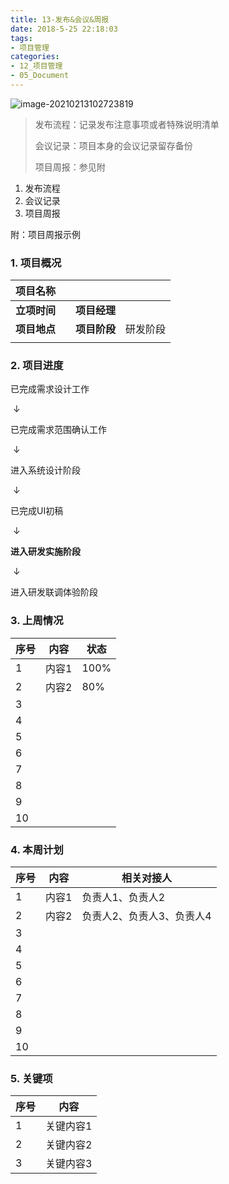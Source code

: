 ```yaml
---
title: 13-发布&会议&周报
date: 2018-5-25 22:18:03
tags:
- 项目管理
categories: 
- 12_项目管理
- 05_Document
---
```


![image-20210213102723819](https://jy-imgs.oss-cn-beijing.aliyuncs.com/img/20210213102724.png)



> 发布流程：记录发布注意事项或者特殊说明清单
>
> 会议记录：项目本身的会议记录留存备份
>
> 项目周报：参见附

1. 发布流程
2. 会议记录
3. 项目周报



附：项目周报示例

### 1. 项目概况

| **项目名称** |      |              |          |
| ------------ | ---- | ------------ | -------- |
| **立项时间** |      | **项目经理** |          |
| **项目地点** |      | **项目阶段** | 研发阶段 |
|              |      |              |          |



### 2. 项目进度

已完成需求设计工作

​    ↓

已完成需求范围确认工作

​    ↓

进入系统设计阶段

​    ↓

已完成UI初稿

​    ↓

**进入研发实施阶段**

​    ↓

进入研发联调体验阶段

### 3. 上周情况

| 序号 | **内容** | **状态** |
| ---- | -------- | -------- |
| 1    | 内容1    | 100%     |
| 2    | 内容2    | 80%      |
| 3    |          |          |
| 4    |          |          |
| 5    |          |          |
| 6    |          |          |
| 7    |          |          |
| 8    |          |          |
| 9    |          |          |
| 10   |          |          |

### 4. 本周计划

| 序号 | **内容** | **相关对接人**            |
| ---- | -------- | ------------------------- |
| 1    | 内容1    | 负责人1、负责人2          |
| 2    | 内容2    | 负责人2、负责人3、负责人4 |
| 3    |          |                           |
| 4    |          |                           |
| 5    |          |                           |
| 6    |          |                           |
| 7    |          |                           |
| 8    |          |                           |
| 9    |          |                           |
| 10   |          |                           |



### 5. 关键项

| 序号 | **内容**  |
| ---- | --------- |
| 1    | 关键内容1 |
| 2    | 关键内容2 |
| 3    | 关键内容3 |